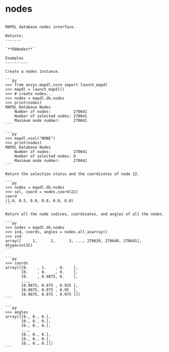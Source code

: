 # nodes

````{py:property} property MapdlDb.nodes

MAPDL database nodes interface.

Returns:
-------

`**DbNodes**`

Examples
----------

Create a nodes instance.

```py
>>> from ansys.mapdl.core import launch_mapdl
>>> mapdl = launch_mapdl()
>>> # create nodes...
>>> nodes = mapdl.db.nodes
>>> print(nodes)
MAPDL Database Nodes
    Number of nodes:          270641
    Number of selected nodes: 270641
    Maximum node number:      270641
```

```py
>>> mapdl.nsel("NONE")
>>> print(nodes)
MAPDL Database Nodes
    Number of nodes:          270641
    Number of selected nodes: 0
    Maximum node number:      270641
```

Return the selection status and the coordinates of node 22.

```py
>>> nodes = mapdl.db.nodes
>>> sel, coord = nodes.coord(22)
coord
(1.0, 0.5, 0.0, 0.0, 0.0, 0.0)
```

Return all the node indices, coordinates, and angles of all the nodes.

```py
>>> nodes = mapdl.db.nodes
>>> ind, coords, angles = nodes.all_asarray()
>>> ind
array([     1,      2,      3, ..., 270639, 270640, 270641], dtype=int32)
```

```py
>>> coords
array([[0.    , 1.    , 0.    ],
       [0.    , 0.    , 0.    ],
       [0.    , 0.9875, 0.    ],
       ...,
       [0.9875, 0.975 , 0.925 ],
       [0.9875, 0.975 , 0.95  ],
       [0.9875, 0.975 , 0.975 ]])
```

```py
>>> angles
array([[0., 0., 0.],
       [0., 0., 0.],
       [0., 0., 0.],
       ...,
       [0., 0., 0.],
       [0., 0., 0.],
       [0., 0., 0.]])
```

````